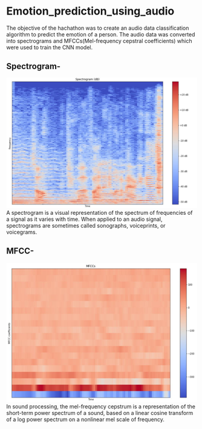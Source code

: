 # Emotion_prediction_using_audio

The objective of the hachathon was to create an audio data classification algorithm to predict the emotion of a person. The audio data was converted into spectrograms and MFCCs(Mel-frequency cepstral coefficients) which were used to train the CNN model.

## Spectrogram-
![Alt text](images/spectrogram.jfif)
A spectrogram is a visual representation of the spectrum of frequencies of a signal as it varies with time. When applied to an audio signal, spectrograms are sometimes called sonographs, voiceprints, or voicegrams.

## MFCC-
![Alt text](images/mfcc.jfif)
In sound processing, the mel-frequency cepstrum is a representation of the short-term power spectrum of a sound, based on a linear cosine transform of a log power spectrum on a nonlinear mel scale of frequency.
